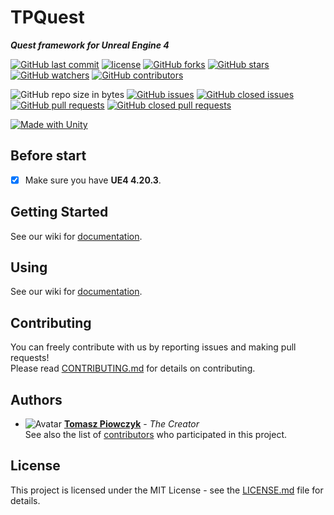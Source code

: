 # TPQuest

***Quest framework for Unreal Engine 4***

[![GitHub last commit](https://img.shields.io/github/last-commit/Prastiwar/TPQuestPlugin.svg?label=Updated&style=flat-square&longCache=true)](https://github.com/Prastiwar/TPQuestPlugin/commits/master)
[![license](https://img.shields.io/github/license/Prastiwar/TPQuestPlugin.svg?style=flat-square&longCache=true)](https://github.com/Prastiwar/TPQuestPlugin/blob/master/LICENSE)
[![GitHub forks](https://img.shields.io/github/forks/Prastiwar/TPQuestPlugin.svg?style=social&label=Fork&longCache=true)](https://github.com/Prastiwar/TPQuestPlugin/fork)
[![GitHub stars](https://img.shields.io/github/stars/Prastiwar/TPQuestPlugin.svg?style=social&label=★Star&longCache=true)](https://github.com/Prastiwar/TPQuestPlugin/stargazers)
[![GitHub watchers](https://img.shields.io/github/watchers/Prastiwar/TPQuestPlugin.svg?style=social&labelWatcher&longCache=true)](https://github.com/Prastiwar/TPQuestPlugin/watchers)
[![GitHub contributors](https://img.shields.io/github/contributors/Prastiwar/TPQuestPlugin.svg?style=social&longCache=true)](https://github.com/Prastiwar/TPQuestPlugin/contributors)

![GitHub repo size in bytes](https://img.shields.io/github/repo-size/Prastiwar/TPQuestPlugin.svg?style=flat-square&longCache=true)
[![GitHub issues](https://img.shields.io/github/issues/Prastiwar/TPQuestPlugin.svg?style=flat-square&longCache=true)](https://github.com/Prastiwar/TPQuestPlugin/issues)
[![GitHub closed issues](https://img.shields.io/github/issues-closed/Prastiwar/TPQuestPlugin.svg?style=flat-square&longCache=true)](https://github.com/Prastiwar/TPQuestPlugin/issues)
[![GitHub pull requests](https://img.shields.io/github/issues-pr/Prastiwar/TPQuestPlugin.svg?style=flat-square&longCache=true)](https://github.com/Prastiwar/TPQuestPlugin/pulls)
[![GitHub closed pull requests](https://img.shields.io/github/issues-pr-closed/Prastiwar/TPQuestPlugin.svg?style=flat-square&longCache=true)](https://github.com/Prastiwar/TPQuestPlugin/pulls)

[![Made with Unity](https://img.shields.io/badge/Made%20with-Unity-000000.svg?longCache=true&style=for-the-badge&colorA=666677&colorB=222222)](https://unity3d.com/)

## Before start

- [x] Make sure you have **UE4 4.20.3**.  


## Getting Started

See our wiki for [documentation](https://github.com/Prastiwar/TPQuestPlugin/wiki).  


## Using

See our wiki for [documentation](https://github.com/Prastiwar/TPQuestPlugin/wiki).  


## Contributing

You can freely contribute with us by reporting issues and making pull requests!  
Please read [CONTRIBUTING.md](https://github.com/Prastiwar/TPQuestPlugin/blob/master/.github/CONTRIBUTING.md) for details on contributing.

## Authors

* ![Avatar](https://avatars3.githubusercontent.com/u/33370172?s=40&v=4)  [**Tomasz Piowczyk**](https://github.com/Prastiwar) - *The Creator*  
See also the list of [contributors](https://github.com/Prastiwar/TPQuestPlugin/contributors) who participated in this project.

## License

This project is licensed under the MIT License - see the [LICENSE.md](https://github.com/Prastiwar/TPQuestPlugin/blob/master/LICENSE) file for details.

